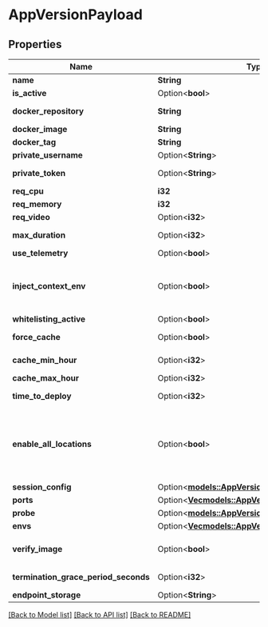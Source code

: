 # AppVersionPayload

## Properties

Name | Type | Description | Notes
------------ | ------------- | ------------- | -------------
**name** | **String** | The Version Name | 
**is_active** | Option<**bool**> | If the Version is active currently in the system | [optional]
**docker_repository** | **String** | The Repository where the image is (i.e. 'harbor.edgegap.com' or 'docker.io') | 
**docker_image** | **String** | The name of your image (i.e. 'edgegap/demo') | 
**docker_tag** | **String** | The tag of your image (i.e. '0.1.2') | 
**private_username** | Option<**String**> | The username to access the docker repository | [optional]
**private_token** | Option<**String**> | The Private Password or Token of the username (We recommend to use a token) | [optional]
**req_cpu** | **i32** | Units of vCPU needed (1024 = 1vcpu) | 
**req_memory** | **i32** | Units of memory in MB needed (1024 = 1GB) | 
**req_video** | Option<**i32**> | Units of GPU needed (1024 = 1 GPU) | [optional]
**max_duration** | Option<**i32**> | The Max duration of the game in minute. 0 means forever. | [optional]
**use_telemetry** | Option<**bool**> | Allow to inject ASA Variables | [optional]
**inject_context_env** | Option<**bool**> | DEPRECATED - The context environment variables are now injected into all deployments by default. No changes are required. (https://docs.edgegap.com/docs/deployment/injected-variables) | [optional]
**whitelisting_active** | Option<**bool**> | ACL Protection is active | [optional]
**force_cache** | Option<**bool**> | Allow faster deployment by caching your container image in every Edge site | [optional]
**cache_min_hour** | Option<**i32**> | Start of the preferred interval for caching your container | [optional]
**cache_max_hour** | Option<**i32**> | End of the preferred interval for caching your container | [optional]
**time_to_deploy** | Option<**i32**> | Estimated maximum time in seconds to deploy, after this time we will consider it not working and retry. | [optional]
**enable_all_locations** | Option<**bool**> | Enable every location available. By enabling this, your request will use every potential location, including those which may require a longer time to deploy. This means that your application could take significantly more time before being ready. We do not recommend this feature for live games. This functionality does not support ACL and Caching at the moment. | [optional]
**session_config** | Option<[**models::AppVersionCreateSessionConfig**](AppVersionCreateSessionConfig.md)> |  | [optional]
**ports** | Option<[**Vec<models::AppVersionPort>**](AppVersionPort.md)> |  | [optional]
**probe** | Option<[**models::AppVersionProbe**](AppVersionProbe.md)> |  | [optional]
**envs** | Option<[**Vec<models::AppVersionEnv>**](AppVersionEnv.md)> |  | [optional]
**verify_image** | Option<**bool**> | By enabling the verify_image option, your image infos (docker_repository, docker_image, docker_tag) will be tested. | [optional][default to false]
**termination_grace_period_seconds** | Option<**i32**> | Termination grace period in seconds after the SIGTERM signal has been sent | [optional]
**endpoint_storage** | Option<**String**> | The name of the endpoint storage to link | [optional]

[[Back to Model list]](../README.md#documentation-for-models) [[Back to API list]](../README.md#documentation-for-api-endpoints) [[Back to README]](../README.md)


